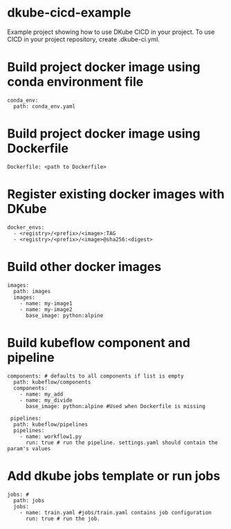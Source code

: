 # dkube-cicd-example

Example project showing how to use DKube CICD in your project. To use CICD in your project repository, create .dkube-ci.yml.

# Build project docker image using conda environment file
```
conda_env:                        
  path: conda_env.yaml
```
# Build project docker image using Dockerfile
```
Dockerfile: <path to Dockerfile>
```
# Register existing docker images with DKube
```
docker_envs: 
  - <registry>/<prefix>/<image>:TAG
  - <registry>/<prefix>/<image>@sha256:<digest>
```

# Build other docker images
```
images:
  path: images
  images:
    - name: my-image1
    - name: my-image2
      base_image: python:alpine
 ```
  
# Build kubeflow component and pipeline
```
components: # defaults to all components if list is empty
  path: kubeflow/components
  components:
    - name: my_add
    - name: my_divide
      base_image: python:alpine #Used when Dockerfile is missing
      
 pipelines:
  path: kubeflow/pipelines
  pipelines:
    - name: workflow1.py
      run: true # run the pipeline. settings.yaml should contain the param's values
 ```
 # Add dkube jobs template or run jobs
```
jobs: # 
  path: jobs
  jobs:
    - name: train.yaml #jobs/train.yaml contains job configuration
      run: true # run the job. 
 ```
